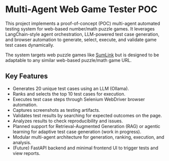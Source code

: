 # Multi-Agent Web Game Tester POC
This project implements a proof-of-concept (POC) multi-agent automated testing system for web-based number/math puzzle games. It leverages LangChain-style agent orchestration, LLM-powered test case generation, and browser automation to generate, select, execute, and validate game test cases dynamically.

The system targets web puzzle games like [SumLink](https://play.ezygamers.com/) but is designed to be adaptable to any similar web-based puzzle/math game URL.

## Key Features
- Generates 20 unique test cases using an LLM (Ollama).
- Ranks and selects the top 10 test cases for execution.
- Executes test case steps through Selenium WebDriver browser automation.
- Captures screenshots as testing artifacts.
- Validates test results by searching for expected outcomes on the page.
- Analyzes results to check reproducibility and issues.
- Planned support for Retrieval-Augmented Generation (RAG) or agentic learning for adaptive test case generation (work in progress).
- Modular multi-agent architecture for generation, ranking, execution, and analysis.
- (Future) FastAPI backend and minimal frontend UI to trigger tests and view reports.
